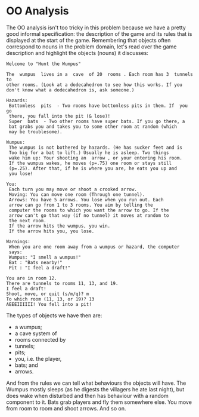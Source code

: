 # OO Analysis

The OO analysis isn't too tricky in this problem because we have a
pretty good informal specification: the description of the game and its
rules that is displayed at the start of the game. Remembering that
objects often correspond to nouns in the problem domain, let's read
over the game description and highlight the objects (nouns) it
discusses:

    Welcome to "Hunt the Wumpus"
     
    The  wumpus  lives in a  cave  of 20  rooms . Each room has 3  tunnels  to
    other rooms. (Look at a dodecahedron to see how this works. If you
    don't know what a dodecahedron is, ask someone.)
     
    Hazards:
     Bottomless  pits  - Two rooms have bottomless pits in them. If  you  go
     there, you fall into the pit (& lose)!
     Super  bats  - Two other rooms have super bats. If you go there, a
     bat grabs you and takes you to some other room at random (which
     may be troublesome).
     
    Wumpus:
     The wumpus is not bothered by hazards. (He has sucker feet and is
     Too big for a bat to lift.) Usually he is asleep. Two things
     wake him up: Your shooting an  arrow , or your entering his room.
     If the wumpus wakes, he moves (p=.75) one room or stays still
     (p=.25). After that, if he is where you are, he eats you up and
     you lose!
     
    You:
     Each turn you may move or shoot a crooked arrow.
     Moving: You can move one room (Through one tunnel).
     Arrows: You have 5 arrows. You lose when you run out. Each
     arrow can go from 1 to 3 rooms. You aim by telling the
     computer the rooms to which you want the arrow to go. If the
     arrow can't go that way (if no tunnel) it moves at random to
     the next room.
     If the arrow hits the wumpus, you win.
     If the arrow hits you, you lose.
     
    Warnings:
     When you are one room away from a wumpus or hazard, the computer
     says:
     Wumpus: "I smell a wumpus!"
     Bat : "Bats nearby!"
     Pit : "I feel a draft!"
     
    You are in room 12.
    There are tunnels to rooms 11, 13, and 19.
    I feel a draft!
    Shoot, move, or quit (s/m/q)? m
    To which room (11, 13, or 19)? 13
    AEEEIIIIII! You fell into a pit!

The types of objects we have then are:

-   a wumpus;
-   a cave system of
-   rooms connected by
-   tunnels;
-   pits;
-   you, i.e. the player,
-   bats; and
-   arrows.

And from the rules we can tell what behaviours the objects will have.
The Wumpus mostly sleeps (as he digests the villagers he ate last
night), but does wake when disturbed and then has behaviour with a
random component to it. Bats grab players and fly them somewhere else.
You move from room to room and shoot arrows. And so on.
